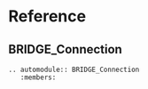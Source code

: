 # Reference

## BRIDGE_Connection

```{eval-rst}
.. automodule:: BRIDGE_Connection
   :members:
```
